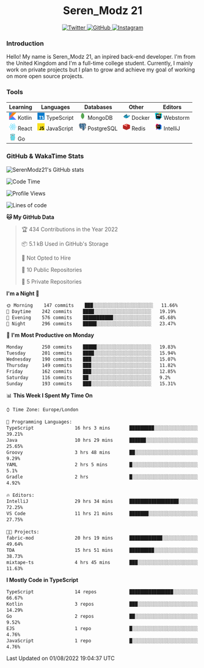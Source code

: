 <div align="center">
  <h1>Seren_Modz 21</h1>
  <a href="https://twitter.com/SerenModz21">
    <img alt="Twitter" src="https://img.shields.io/badge/twitter%20-%231DA1F2.svg?&style=for-the-badge&logo=Twitter&logoColor=white">
  </a>
  <a href="https://github.com/SerenModz21">
    <img alt="GitHub" src="https://img.shields.io/badge/github%20-%23121011.svg?&style=for-the-badge&logo=github&logoColor=white">
  </a>
  <a href="https://www.instagram.com/serenmodz21">
    <img alt="Instagram" src="https://img.shields.io/badge/instagram%20-%23E4405F.svg?&style=for-the-badge&logo=Instagram&logoColor=white">
  </a>
</div>

### Introduction

Hello! My name is Seren_Modz 21, an inpired back-end developer. I'm from the United Kingdom and I'm a full-time college student. Currently, I mainly work on private projects but I plan to grow and achieve my goal of working on more open source projects. 

### Tools

 **Learning**                                        | **Languages**                                               | **Databases**                                               | **Other**                                           | **Editors**                                                  
-----------------------------------------------------|-------------------------------------------------------------|-------------------------------------------------------------|-----------------------------------------------------|--------------------------------------------------------------
 <img width="19px" src="./assets/kotlin.svg"> Kotlin | <img width="19px" src="./assets/typescript.svg"> TypeScript | <img width="19px" src="./assets/mongodb.svg"> MongoDB       | <img width="19px" src="./assets/docker.svg"> Docker | <img width="19px" src="./assets/webstorm.svg"> Webstorm      
 <img width="19px" src="./assets/react.svg"> React   | <img width="19px" src="./assets/javascript.svg"> JavaScript | <img width="19px" src="./assets/postgresql.svg"> PostgreSQL | <img width="19px" src="./assets/redis.svg"> Redis   | <img width="19px" src="./assets/intellij-idea.svg"> IntelliJ
 <img width="19px" src="./assets/go.svg"> Go         |                                                             |                                                             |                                                     |                                                                                                               

### GitHub & WakaTime Stats

![SerenModz21's GitHub stats](https://github-readme-stats.vercel.app/api?username=SerenModz21&show_icons=true&theme=dark)

<!--START_SECTION:waka-->
![Code Time](http://img.shields.io/badge/Code%20Time-1%2C531%20hrs%2037%20mins-blue)

![Profile Views](http://img.shields.io/badge/Profile%20Views-26-blue)

![Lines of code](https://img.shields.io/badge/From%20Hello%20World%20I%27ve%20Written-13%20Thousand%20lines%20of%20code-blue)

**🐱 My GitHub Data** 

> 🏆 434 Contributions in the Year 2022
 > 
> 📦 5.1 kB Used in GitHub's Storage 
 > 
> 🚫 Not Opted to Hire
 > 
> 📜 10 Public Repositories 
 > 
> 🔑 5 Private Repositories  
 > 
**I'm a Night 🦉** 

```text
🌞 Morning    147 commits    ███░░░░░░░░░░░░░░░░░░░░░░   11.66% 
🌆 Daytime    242 commits    ████░░░░░░░░░░░░░░░░░░░░░   19.19% 
🌃 Evening    576 commits    ███████████░░░░░░░░░░░░░░   45.68% 
🌙 Night      296 commits    █████░░░░░░░░░░░░░░░░░░░░   23.47%

```
📅 **I'm Most Productive on Monday** 

```text
Monday       250 commits    █████░░░░░░░░░░░░░░░░░░░░   19.83% 
Tuesday      201 commits    ████░░░░░░░░░░░░░░░░░░░░░   15.94% 
Wednesday    190 commits    ███░░░░░░░░░░░░░░░░░░░░░░   15.07% 
Thursday     149 commits    ███░░░░░░░░░░░░░░░░░░░░░░   11.82% 
Friday       162 commits    ███░░░░░░░░░░░░░░░░░░░░░░   12.85% 
Saturday     116 commits    ██░░░░░░░░░░░░░░░░░░░░░░░   9.2% 
Sunday       193 commits    ███░░░░░░░░░░░░░░░░░░░░░░   15.31%

```


📊 **This Week I Spent My Time On** 

```text
⌚︎ Time Zone: Europe/London

💬 Programming Languages: 
TypeScript               16 hrs 3 mins       █████████░░░░░░░░░░░░░░░░   39.21% 
Java                     10 hrs 29 mins      ██████░░░░░░░░░░░░░░░░░░░   25.65% 
Groovy                   3 hrs 48 mins       ██░░░░░░░░░░░░░░░░░░░░░░░   9.29% 
YAML                     2 hrs 5 mins        █░░░░░░░░░░░░░░░░░░░░░░░░   5.1% 
Gradle                   2 hrs               █░░░░░░░░░░░░░░░░░░░░░░░░   4.92%

🔥 Editors: 
IntelliJ                 29 hrs 34 mins      ██████████████████░░░░░░░   72.25% 
VS Code                  11 hrs 21 mins      ███████░░░░░░░░░░░░░░░░░░   27.75%

🐱‍💻 Projects: 
fabric-mod               20 hrs 19 mins      ████████████░░░░░░░░░░░░░   49.64% 
TDA                      15 hrs 51 mins      █████████░░░░░░░░░░░░░░░░   38.73% 
mixtape-ts               4 hrs 45 mins       ███░░░░░░░░░░░░░░░░░░░░░░   11.63%

```

**I Mostly Code in TypeScript** 

```text
TypeScript               14 repos            ████████████████░░░░░░░░░   66.67% 
Kotlin                   3 repos             ███░░░░░░░░░░░░░░░░░░░░░░   14.29% 
Go                       2 repos             ██░░░░░░░░░░░░░░░░░░░░░░░   9.52% 
EJS                      1 repo              █░░░░░░░░░░░░░░░░░░░░░░░░   4.76% 
JavaScript               1 repo              █░░░░░░░░░░░░░░░░░░░░░░░░   4.76%

```



 Last Updated on 01/08/2022 19:04:37 UTC
<!--END_SECTION:waka-->
